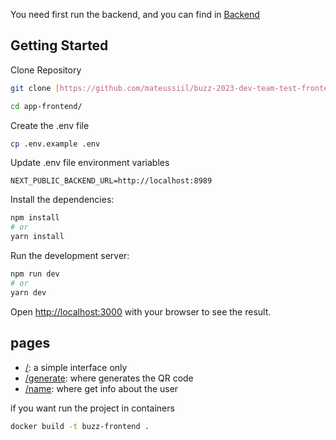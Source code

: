 You need first run the backend, and you can find in [Backend](https://github.com/mateussiil/buzzvel-2023-dev-team-test-backend)

## Getting Started

Clone Repository
```sh
git clone [https://github.com/mateussiil/buzz-2023-dev-team-test-frontend.git](https://github.com/mateussiil/buzzvel-2023-dev-team-test-frontend) app-frontend
```

```sh
cd app-frontend/
```

Create the .env file
```sh
cp .env.example .env
```

Update .env file environment variables
```
NEXT_PUBLIC_BACKEND_URL=http://localhost:8989
```

Install the dependencies:

```bash
npm install
# or
yarn install
```

Run the development server:

```bash
npm run dev
# or
yarn dev
```

Open [http://localhost:3000](http://localhost:3000) with your browser to see the result.

## pages

- [/](http://localhost:3000): a simple interface only 
- [/generate](http://localhost:3000/generate): where generates the QR code
- [/name](http://localhost:3000/name): where get info about the user


if you want run the project in containers
```sh
docker build -t buzz-frontend .
```
